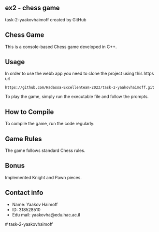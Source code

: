 ## ex2 - chess game
task-2-yaakovhaimoff created by GitHub

## Chess Game

This is a console-based Chess game developed in C++.

## Usage

In order to use the webb app you need to clone the project using this https url

```
https://github.com/Hadassa-Excellenteam-2023/task-2-yaakovhaimoff.git
```

To play the game, simply run the executable file and follow the prompts.

## How to Compile

To compile the game, run the code regularly:


## Game Rules

The game follows standard Chess rules.

## Bonus

Implemented Knight and Pawn pieces.

## Contact info
<ul>
<li>Name: Yaakov Haimoff</li>
<li>ID: 318528510 </li>
<li>Edu mail: yaakovha@edu.hac.ac.il</li>
</ul>
# task-2-yaakovhaimoff